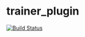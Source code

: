 # trainer_plugin
[![Build Status](https://travis-ci.org/Shkrt/trainer_plugin.svg?branch=engine)](https://travis-ci.org/Shkrt/trainer_plugin)
